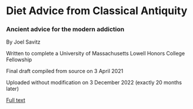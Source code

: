 # Diet Advice from Classical Antiquity
### Ancient advice for the modern addiction
By Joel Savitz

Written to complete a University of Massachusetts Lowell Honors College Fellowship

Final draft compiled from source on 3 April 2021

Uploaded without modification on 3 December 2022 (exactly 20 months later)

[Full text](diet.pdf)
